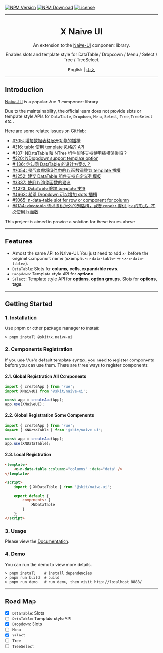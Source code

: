 ﻿[![NPM Version](https://img.shields.io/npm/v/@skit/x.naive-ui.svg?sanitize=true)](https://www.npmjs.com/package/@skit/x.naive-ui)
[![NPM Download](https://img.shields.io/npm/dm/@skit/x.naive-ui.svg?sanitize=true)](https://www.npmjs.com/package/@skit/x.naive-ui)
[![License](https://img.shields.io/github/license/fudiwei/x.naive-ui)](https://mit-license.org/)

---

<h1 align="center">X Naive UI</h1>
<p align="center">An extension to the <a href="https://github.com/tusen-ai/naive-ui" target="_blank">Naive-UI</a> component library.</p>
<p align="center">Enables slots and template style for DataTable / Dropdown / Menu / Select / Tree / TreeSelect.</p>

<p align="center">English | <a href="README.md">中文</a></p>

---

## Introduction

[Naive-UI](https://github.com/tusen-ai/naive-ui) is a popular Vue 3 component library.

Due to the maintainability, the official team does not provide slots or template style APIs for `DataTable`, `Dropdown`, `Menu`, `Select`, `Tree`, `TreeSelect` _etc._.

Here are some related issues on GitHub:

-   [#205: 增加数据表格展开功能的插槽](https://github.com/tusen-ai/naive-ui/issues/205)
-   [#216: table 使用 template 风格的 API](https://github.com/tusen-ai/naive-ui/issues/216)
-   [#307: NDataTable 和 NTree 组件能够支持使用插槽渲染吗？](https://github.com/tusen-ai/naive-ui/issues/307)
-   [#520: NDropdown support template option](https://github.com/tusen-ai/naive-ui/issues/520)
-   [#1136: 你认同 DataTable 的设计方案么？](https://github.com/tusen-ai/naive-ui/discussions/1136)
-   [#2054: 是否考虑将组件中的 h 函数调整为 template 插槽](https://github.com/tusen-ai/naive-ui/issues/2054)
-   [#2252: 建议 DataTable 组件支持自定义列模板](https://github.com/tusen-ai/naive-ui/issues/2252)
-   [#3337: 使用 h 渲染函数的建议](https://github.com/tusen-ai/naive-ui/issues/3337)
-   [#4273: DataTable 增加 template 支持](https://github.com/tusen-ai/naive-ui/issues/4273)
-   [#4663: 希望 Dropdown 可以增加 slots 插槽](https://github.com/tusen-ai/naive-ui/issues/4663)
-   [#5065: n-data-table slot for row or component for column](https://github.com/tusen-ai/naive-ui/issues/5065)
-   [#5134: datatable 请求提供对外的列插槽，或者 render 提供 jsx 的形式，不必使用 h 函数](https://github.com/tusen-ai/naive-ui/issues/5134)

This project is aimed to provide a solution for these issues above.

---

## Features

-   Almost the same API to Naive-UI. You just need to add `x-` before the original component name (example: `<n-data-table>` → `<x-n-data-table>`).
-   `DataTable`: Slots for **colums**, **cells**, **expandable rows**.
-   `Dropdown`: Template style API for **options**.
-   `Select`: Template style API for **options**, **option groups**. Slots for **options**, **tags**.

---

## Getting Started

### 1. Installation

Use pnpm or other package manager to install:

```shell
> pnpm install @skit/x.naive-ui
```

### 2. Components Registration

If you use Vue's default template syntax, you need to register components before you can use them. There are three ways to register components:

#### 2.1. Global Registration All Components

```js
import { createApp } from 'vue';
import XNaiveUI from '@skit/naive-ui';

const app = createApp(App);
app.use(XNaiveUI);
```

#### 2.2. Global Registration Some Components

```js
import { createApp } from 'vue';
import { XNDataTable } from '@skit/naive-ui';

const app = createApp(App);
app.use(XNDataTable);
```

#### 2.3. Local Registration

```html
<template>
    <x-n-data-table :columns="columns" :data="data" />
</template>

<script>
    import { XNDataTable } from '@skit/naive-ui';

    export default {
        components: {
            XNDataTable
        }
    };
</script>
```

### 3. Usage

Please view the [Documentation](./docs/en-US/README.md).

### 4. Demo

You can run the demo to view more details.

```shell
> pnpm install    # install dependencies
> pnpm run build  # build
> pnpm run demo   # run demo, then visit http://localhost:8888/
```

---

## Road Map

-   [x] `DataTable`: Slots
-   [ ] `DataTable`: Template style API
-   [x] `Dropdown`: Slots
-   [ ] `Menu`
-   [x] `Select`
-   [ ] `Tree`
-   [ ] `TreeSelect`
